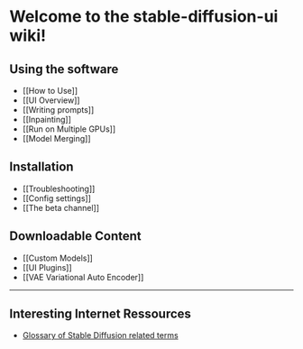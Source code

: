 # Welcome to the stable-diffusion-ui wiki!

## Using the software
*  [[How to Use]]
*  [[UI Overview]]
*  [[Writing prompts]]
*  [[Inpainting]]
*  [[Run on Multiple GPUs]]
*  [[Model Merging]]

## Installation
*  [[Troubleshooting]]
*  [[Config settings]]
*  [[The beta channel]]

## Downloadable Content
* [[Custom Models]]
* [[UI Plugins]]
* [[VAE Variational Auto Encoder]]

***
## Interesting Internet Ressources
* [Glossary of Stable Diffusion related terms](https://theally.notion.site/The-Definitive-Stable-Diffusion-Glossary-1d1e6d15059c41e6a6b4306b4ecd9df9)